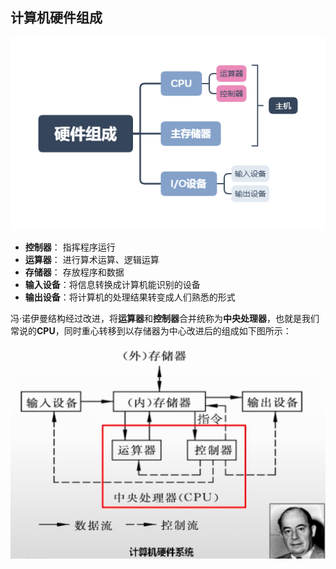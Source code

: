 ## 计算机硬件组成


<img class="f-cover" src="/assets/imgs/architect/architecture/compose/现代计算机硬件组成.png">

* **控制器**：    指挥程序运行
* **运算器**：    进行算术运算、逻辑运算
* **存储器**：    存放程序和数据
* **输入设备**：将信息转换成计算机能识别的设备
* **输出设备**：将计算机的处理结果转变成人们熟悉的形式

冯·诺伊曼结构经过改进，将**运算器**和**控制器**合并统称为**中央处理器**，也就是我们常说的**CPU**，同时重心转移到以存储器为中心改进后的组成如下图所示：

<img class="f-cover" src="/assets/imgs/architect/architecture/compose/计算机组成2.jpg">